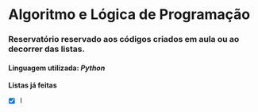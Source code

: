 # Algoritmo e Lógica de Programação
### Reservatório reservado aos códigos criados em aula ou ao decorrer das listas.
#### Linguagem utilizada: *Python*

**Listas já feitas**
- [x] I